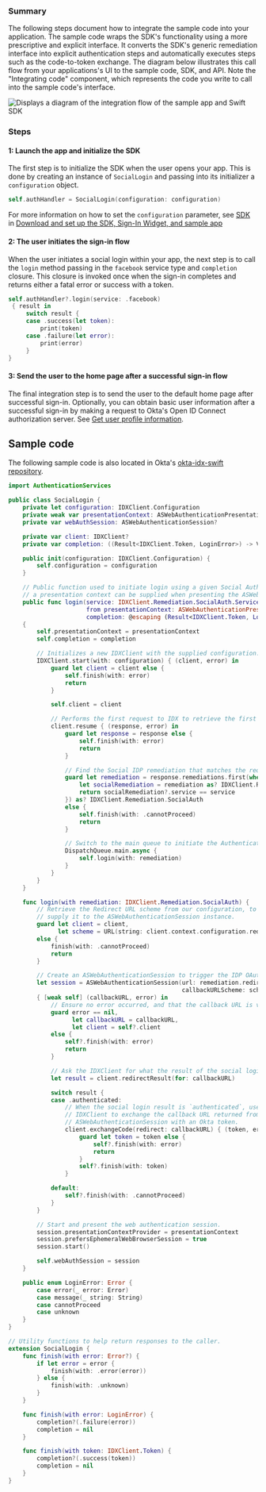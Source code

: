 ### Summary

The following steps document how to integrate the sample code into your
application. The sample code wraps the SDK's functionality using a more
prescriptive and explicit interface. It converts the SDK's generic remediation
interface into explicit authentication steps and automatically executes steps
such as the code-to-token exchange. The diagram below illustrates this call flow
from your applications's UI to the sample code, SDK, and API. Note the "Integrating code"
component, which represents the code you write to call into the sample code's interface.

<div class="common-image-format">

 ![Displays a diagram of the integration flow of the sample app and Swift SDK](/img/oie-embedded-sdk/oie-embedded-sdk-swift-sample-code-overview.png)

</div>

### Steps

#### 1: Launch the app and initialize the SDK

The first step is to initialize the SDK when the user opens your app.
This is done by creating an instance of `SocialLogin` and passing
into its initializer a `configuration` object.

 ```swift
self.authHandler = SocialLogin(configuration: configuration)
```

For more information on how to set the `configuration` parameter, see
[SDK](/docs/guides/oie-embedded-common-download-setup-app/ios/main/#sdk)
in
[Download and set up the SDK, Sign-In Widget, and sample app](/docs/guides/oie-embedded-common-download-setup-app/ios/main)

#### 2: The user initiates the sign-in flow

When the user initiates a social login within your app, the next step
is to call the `login` method passing in the `facebook` service type
and `completion` closure. This closure is invoked once when the sign-in completes
and returns either a fatal error or success with a token.

```swift
self.authHandler?.login(service: .facebook)
 { result in
     switch result {
     case .success(let token):
         print(token)
     case .failure(let error):
         print(error)
     }
}
```

#### 3: Send the user to the home page after a successful sign-in flow

The final integration step is to send the user to the default home page
after successful sign-in. Optionally, you can obtain basic user information after a
successful sign-in by making a request to Okta's Open ID Connect authorization server.
See [Get user profile information](/docs/guides/oie-embedded-sdk-use-case-basic-sign-in/ios/main/#get-user-profile-information).

## Sample code

The following sample code is also located in Okta's
[okta-idx-swift repository](https://github.com/okta/okta-idx-swift/blob/master/Samples/Signin%20Samples/BasicLogin.swift).

```swift
import AuthenticationServices

public class SocialLogin {
    private let configuration: IDXClient.Configuration
    private weak var presentationContext: ASWebAuthenticationPresentationContextProviding?
    private var webAuthSession: ASWebAuthenticationSession?

    private var client: IDXClient?
    private var completion: ((Result<IDXClient.Token, LoginError>) -> Void)?

    public init(configuration: IDXClient.Configuration) {
        self.configuration = configuration
    }

    // Public function used to initiate login using a given Social Authentication service. Optionally,
    // a presentation context can be supplied when presenting the ASWebAuthenticationSession instance.
    public func login(service: IDXClient.Remediation.SocialAuth.Service,
                      from presentationContext: ASWebAuthenticationPresentationContextProviding? = nil,
                      completion: @escaping (Result<IDXClient.Token, LoginError>) -> Void)
    {
        self.presentationContext = presentationContext
        self.completion = completion

        // Initializes a new IDXClient with the supplied configuration.
        IDXClient.start(with: configuration) { (client, error) in
            guard let client = client else {
                self.finish(with: error)
                return
            }

            self.client = client

            // Performs the first request to IDX to retrieve the first response.
            client.resume { (response, error) in
                guard let response = response else {
                    self.finish(with: error)
                    return
                }

                // Find the Social IDP remediation that matches the requested social auth service.
                guard let remediation = response.remediations.first(where: { remediation in
                    let socialRemediation = remediation as? IDXClient.Remediation.SocialAuth
                    return socialRemediation?.service == service
                }) as? IDXClient.Remediation.SocialAuth
                else {
                    self.finish(with: .cannotProceed)
                    return
                }

                // Switch to the main queue to initiate the AuthenticationServices workflow.
                DispatchQueue.main.async {
                    self.login(with: remediation)
                }
            }
        }
    }

    func login(with remediation: IDXClient.Remediation.SocialAuth) {
        // Retrieve the Redirect URL scheme from our configuration, to
        // supply it to the ASWebAuthenticationSession instance.
        guard let client = client,
              let scheme = URL(string: client.context.configuration.redirectUri)?.scheme
        else {
            finish(with: .cannotProceed)
            return
        }

        // Create an ASWebAuthenticationSession to trigger the IDP OAuth2 flow.
        let session = ASWebAuthenticationSession(url: remediation.redirectUrl,
                                                 callbackURLScheme: scheme)
        { [weak self] (callbackURL, error) in
            // Ensure no error occurred, and that the callback URL is valid.
            guard error == nil,
                  let callbackURL = callbackURL,
                  let client = self?.client
            else {
                self?.finish(with: error)
                return
            }

            // Ask the IDXClient for what the result of the social login was.
            let result = client.redirectResult(for: callbackURL)

            switch result {
            case .authenticated:
                // When the social login result is `authenticated`, use the
                // IDXClient to exchange the callback URL returned from
                // ASWebAuthenticationSession with an Okta token.
                client.exchangeCode(redirect: callbackURL) { (token, error) in
                    guard let token = token else {
                        self?.finish(with: error)
                        return
                    }
                    self?.finish(with: token)
                }

            default:
                self?.finish(with: .cannotProceed)
            }
        }

        // Start and present the web authentication session.
        session.presentationContextProvider = presentationContext
        session.prefersEphemeralWebBrowserSession = true
        session.start()

        self.webAuthSession = session
    }

    public enum LoginError: Error {
        case error(_ error: Error)
        case message(_ string: String)
        case cannotProceed
        case unknown
    }
}

// Utility functions to help return responses to the caller.
extension SocialLogin {
    func finish(with error: Error?) {
        if let error = error {
            finish(with: .error(error))
        } else {
            finish(with: .unknown)
        }
    }

    func finish(with error: LoginError) {
        completion?(.failure(error))
        completion = nil
    }

    func finish(with token: IDXClient.Token) {
        completion?(.success(token))
        completion = nil
    }
}
```
